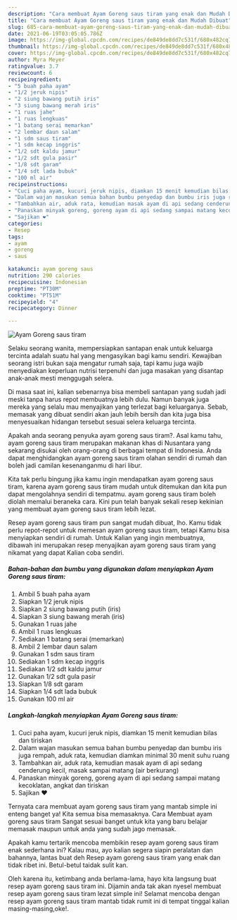 ```yaml
---
description: "Cara membuat Ayam Goreng saus tiram yang enak dan Mudah Dibuat"
title: "Cara membuat Ayam Goreng saus tiram yang enak dan Mudah Dibuat"
slug: 685-cara-membuat-ayam-goreng-saus-tiram-yang-enak-dan-mudah-dibuat
date: 2021-06-19T03:05:05.786Z
image: https://img-global.cpcdn.com/recipes/de849de8dd7c531f/680x482cq70/ayam-goreng-saus-tiram-foto-resep-utama.jpg
thumbnail: https://img-global.cpcdn.com/recipes/de849de8dd7c531f/680x482cq70/ayam-goreng-saus-tiram-foto-resep-utama.jpg
cover: https://img-global.cpcdn.com/recipes/de849de8dd7c531f/680x482cq70/ayam-goreng-saus-tiram-foto-resep-utama.jpg
author: Myra Meyer
ratingvalue: 3.7
reviewcount: 6
recipeingredient:
- "5 buah paha ayam"
- "1/2 jeruk nipis"
- "2 siung bawang putih iris"
- "3 siung bawang merah iris"
- "1 ruas jahe"
- "1 ruas lengkuas"
- "1 batang serai memarkan"
- "2 lembar daun salam"
- "1 sdm saus tiram"
- "1 sdm kecap inggris"
- "1/2 sdt kaldu jamur"
- "1/2 sdt gula pasir"
- "1/8 sdt garam"
- "1/4 sdt lada bubuk"
- "100 ml air"
recipeinstructions:
- "Cuci paha ayam, kucuri jeruk nipis, diamkan 15 menit kemudian bilas dan tiriskan"
- "Dalam wajan masukan semua bahan bumbu penyedap dan bumbu iris juga rempah, aduk rata, kemudian diamkan minimal 30 menit suhu ruang"
- "Tambahkan air, aduk rata, kemudian masak ayam di api sedang cenderung kecil, masak sampai matang (air berkurang)"
- "Panaskan minyak goreng, goreng ayam di api sedang sampai matang kecoklatan, angkat dan tiriskan"
- "Sajikan ❤️"
categories:
- Resep
tags:
- ayam
- goreng
- saus

katakunci: ayam goreng saus 
nutrition: 290 calories
recipecuisine: Indonesian
preptime: "PT30M"
cooktime: "PT51M"
recipeyield: "4"
recipecategory: Dinner

---
```



![Ayam Goreng saus tiram](https://img-global.cpcdn.com/recipes/de849de8dd7c531f/680x482cq70/ayam-goreng-saus-tiram-foto-resep-utama.jpg)

Selaku seorang wanita, mempersiapkan santapan enak untuk keluarga tercinta adalah suatu hal yang mengasyikan bagi kamu sendiri. Kewajiban seorang istri bukan saja mengatur rumah saja, tapi kamu juga wajib menyediakan keperluan nutrisi terpenuhi dan juga masakan yang disantap anak-anak mesti menggugah selera.

Di masa  saat ini, kalian sebenarnya bisa membeli santapan yang sudah jadi meski tanpa harus repot membuatnya lebih dulu. Namun banyak juga mereka yang selalu mau menyajikan yang terlezat bagi keluarganya. Sebab, memasak yang dibuat sendiri akan jauh lebih bersih dan kita juga bisa menyesuaikan hidangan tersebut sesuai selera keluarga tercinta. 



Apakah anda seorang penyuka ayam goreng saus tiram?. Asal kamu tahu, ayam goreng saus tiram merupakan makanan khas di Nusantara yang sekarang disukai oleh orang-orang di berbagai tempat di Indonesia. Anda dapat menghidangkan ayam goreng saus tiram olahan sendiri di rumah dan boleh jadi camilan kesenanganmu di hari libur.

Kita tak perlu bingung jika kamu ingin mendapatkan ayam goreng saus tiram, karena ayam goreng saus tiram mudah untuk ditemukan dan kita pun dapat mengolahnya sendiri di tempatmu. ayam goreng saus tiram boleh diolah memalui beraneka cara. Kini pun telah banyak sekali resep kekinian yang membuat ayam goreng saus tiram lebih lezat.

Resep ayam goreng saus tiram pun sangat mudah dibuat, lho. Kamu tidak perlu repot-repot untuk memesan ayam goreng saus tiram, tetapi Kamu bisa menyiapkan sendiri di rumah. Untuk Kalian yang ingin membuatnya, dibawah ini merupakan resep menyajikan ayam goreng saus tiram yang nikamat yang dapat Kalian coba sendiri.

<!--inarticleads1-->

##### Bahan-bahan dan bumbu yang digunakan dalam menyiapkan Ayam Goreng saus tiram:

1. Ambil 5 buah paha ayam
1. Siapkan 1/2 jeruk nipis
1. Siapkan 2 siung bawang putih (iris)
1. Siapkan 3 siung bawang merah (iris)
1. Gunakan 1 ruas jahe
1. Ambil 1 ruas lengkuas
1. Sediakan 1 batang serai (memarkan)
1. Ambil 2 lembar daun salam
1. Gunakan 1 sdm saus tiram
1. Sediakan 1 sdm kecap inggris
1. Sediakan 1/2 sdt kaldu jamur
1. Gunakan 1/2 sdt gula pasir
1. Siapkan 1/8 sdt garam
1. Siapkan 1/4 sdt lada bubuk
1. Gunakan 100 ml air




<!--inarticleads2-->

##### Langkah-langkah menyiapkan Ayam Goreng saus tiram:

1. Cuci paha ayam, kucuri jeruk nipis, diamkan 15 menit kemudian bilas dan tiriskan
1. Dalam wajan masukan semua bahan bumbu penyedap dan bumbu iris juga rempah, aduk rata, kemudian diamkan minimal 30 menit suhu ruang
1. Tambahkan air, aduk rata, kemudian masak ayam di api sedang cenderung kecil, masak sampai matang (air berkurang)
1. Panaskan minyak goreng, goreng ayam di api sedang sampai matang kecoklatan, angkat dan tiriskan
1. Sajikan ❤️




Ternyata cara membuat ayam goreng saus tiram yang mantab simple ini enteng banget ya! Kita semua bisa memasaknya. Cara Membuat ayam goreng saus tiram Sangat sesuai banget untuk kita yang baru belajar memasak maupun untuk anda yang sudah jago memasak.

Apakah kamu tertarik mencoba membikin resep ayam goreng saus tiram enak sederhana ini? Kalau mau, ayo kalian segera siapin peralatan dan bahannya, lantas buat deh Resep ayam goreng saus tiram yang enak dan tidak ribet ini. Betul-betul taidak sulit kan. 

Oleh karena itu, ketimbang anda berlama-lama, hayo kita langsung buat resep ayam goreng saus tiram ini. Dijamin anda tak akan nyesel membuat resep ayam goreng saus tiram lezat simple ini! Selamat mencoba dengan resep ayam goreng saus tiram mantab tidak rumit ini di tempat tinggal kalian masing-masing,oke!.

